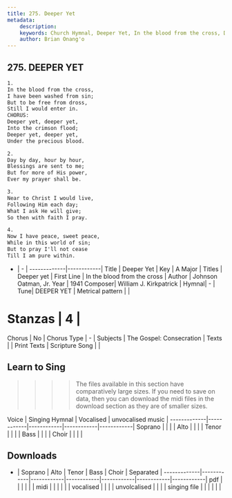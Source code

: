 ```yaml
---
title: 275. Deeper Yet
metadata:
    description: 
    keywords: Church Hymnal, Deeper Yet, In the blood from the cross, Deeper yet
    author: Brian Onang'o
---
```



## 275. DEEPER YET

```txt
1.
In the blood from the cross,
I have been washed from sin;
But to be free from dross,
Still I would enter in.
CHORUS:
Deeper yet, deeper yet,
Into the crimson flood;
Deeper yet, deeper yet,
Under the precious blood.

2.
Day by day, hour by hour,
Blessings are sent to me;
But for more of His power,
Ever my prayer shall be.

3.
Near to Christ I would live,
Following Him each day;
What I ask He will give;
So then with faith I pray.

4.
Now I have peace, sweet peace,
While in this world of sin;
But to pray I'll not cease
Till I am pure within.
```

- |   -  |
-------------|------------|
Title | Deeper Yet |
Key | A Major |
Titles | Deeper yet |
First Line | In the blood from the cross |
Author | Johnson Oatman, Jr.
Year | 1941
Composer| William J. Kirkpatrick |
Hymnal|  - |
Tune| DEEPER YET |
Metrical pattern | |
# Stanzas | 4 |
Chorus | No |
Chorus Type | - |
Subjects | The Gospel: Consecration |
Texts |  |
Print Texts | 
Scripture Song |  |
  
## Learn to Sing

>>>> The files available in this section have comparatively large sizes. If you need to save on data, then you can download the midi files in the download section as they are of smaller sizes.

Voice |  Singing Hymnal | Vocalised | unvocalised music |
-------------|------------|------------|------------|------------|
Soprano | | | |
Alto | | | |
Tenor | | | |
Bass | | | |
Choir | | | |

## Downloads

- |  Soprano | Alto | Tenor | Bass | Choir | Separated |
-------------|------------|------------|------------|------------|------------|------------|
pdf | | | | | |
midi | | | | | |
vocalised | | | |
unvolcalised | | | |
singing file | | | | | |
  